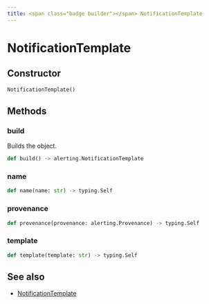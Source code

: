 ```yaml
---
title: <span class="badge builder"></span> NotificationTemplate
---
```

# <span class="badge builder"></span> NotificationTemplate

## Constructor

```python
NotificationTemplate()
```
## Methods

### <span class="badge object-method"></span> build

Builds the object.

```python
def build() -> alerting.NotificationTemplate
```

### <span class="badge object-method"></span> name

```python
def name(name: str) -> typing.Self
```

### <span class="badge object-method"></span> provenance

```python
def provenance(provenance: alerting.Provenance) -> typing.Self
```

### <span class="badge object-method"></span> template

```python
def template(template: str) -> typing.Self
```

## See also

 * <span class="badge object-type-class"></span> [NotificationTemplate](./object-NotificationTemplate.md)
